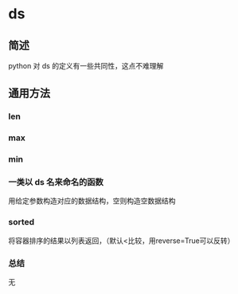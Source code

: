 # ds

## 简述

python 对 ds 的定义有一些共同性，这点不难理解

## 通用方法

### len

### max

### min

### 一类以 ds 名来命名的函数

用给定参数构造对应的数据结构，空则构造空数据结构

### sorted

将容器排序的结果以列表返回，（默认<比较，用reverse=True可以反转）

### 总结

无

